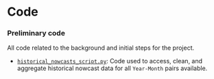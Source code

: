 # Code

### Preliminary code
All code related to the background and initial steps for the project.
* [`historical_nowcasts_script.py`](historical_nowcasts_script.py): Code used to access, clean, and aggregate historical nowcast data for all `Year-Month` pairs available.
